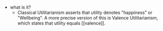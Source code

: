   * what is it?
    * Classical Utilitarianism asserts that utility denotes "happiness" or "Wellbeing". A more precise version of this is Valence Utilitarianism, which states that utility equals [[valence]].